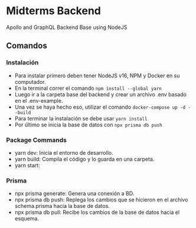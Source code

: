 # Midterms Backend

Apollo and GraphQL Backend Base using NodeJS

## Comandos

### Instalación

- Para instalar primero deben tener NodeJS v16, NPM y Docker en su computador.
- En la terminal correr el comando `npm install --global yarn`
- Luego ir a la carpeta base del backend y crear un archivo .env basado en el .env-example.
- Una vez se haya hecho eso, utilizar el comando `docker-compose up -d --build`
- Para terminar la instalación se debe usar `yarn install`
- Por último se inicia la base de datos con `npx prisma db push`

### Package Commands

- yarn dev: Inicia el entorno de desarrollo.
- yarn build: Compila el código y lo guarda en una carpeta.
- yarn start:

### Prisma

- npx prisma generate: Genera una conexión a BD.
- npx prisma db push: Replega los cambios que se hicieron en el archivo schema.prisma hacia la base de datos.
- npx prisma db pull: Recibe los cambios de la base de datos hacia el esquema.
